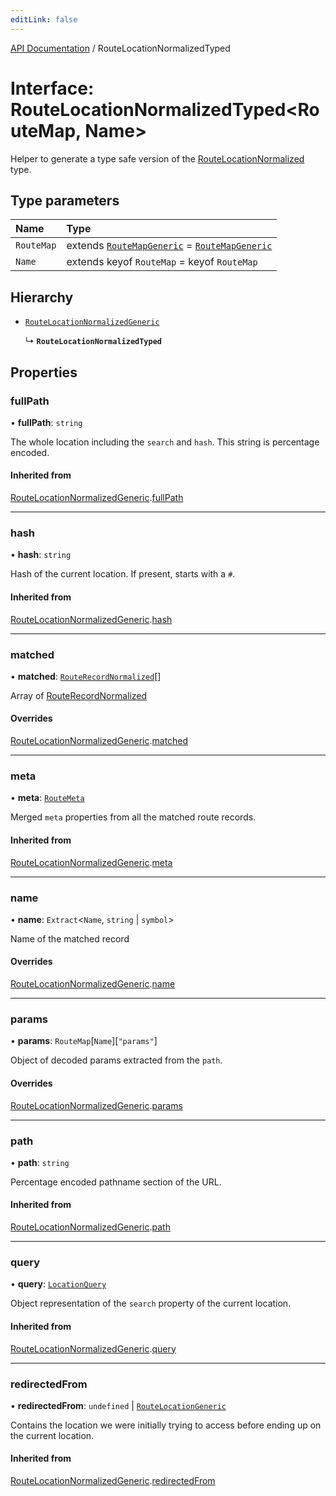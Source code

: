 ```yaml
---
editLink: false
---
```


[API Documentation](../index.md) / RouteLocationNormalizedTyped

# Interface: RouteLocationNormalizedTyped\<RouteMap, Name\>

Helper to generate a type safe version of the [RouteLocationNormalized](../index.md#RouteLocationNormalized) type.

## Type parameters

| Name | Type |
| :------ | :------ |
| `RouteMap` | extends [`RouteMapGeneric`](../index.md#RouteMapGeneric) = [`RouteMapGeneric`](../index.md#RouteMapGeneric) |
| `Name` | extends keyof `RouteMap` = keyof `RouteMap` |

## Hierarchy

- [`RouteLocationNormalizedGeneric`](RouteLocationNormalizedGeneric.md)

  ↳ **`RouteLocationNormalizedTyped`**

## Properties

### fullPath

• **fullPath**: `string`

The whole location including the `search` and `hash`. This string is
percentage encoded.

#### Inherited from

[RouteLocationNormalizedGeneric](RouteLocationNormalizedGeneric.md).[fullPath](RouteLocationNormalizedGeneric.md#fullPath)

___

### hash

• **hash**: `string`

Hash of the current location. If present, starts with a `#`.

#### Inherited from

[RouteLocationNormalizedGeneric](RouteLocationNormalizedGeneric.md).[hash](RouteLocationNormalizedGeneric.md#hash)

___

### matched

• **matched**: [`RouteRecordNormalized`](RouteRecordNormalized.md)[]

Array of [RouteRecordNormalized](RouteRecordNormalized.md)

#### Overrides

[RouteLocationNormalizedGeneric](RouteLocationNormalizedGeneric.md).[matched](RouteLocationNormalizedGeneric.md#matched)

___

### meta

• **meta**: [`RouteMeta`](RouteMeta.md)

Merged `meta` properties from all the matched route records.

#### Inherited from

[RouteLocationNormalizedGeneric](RouteLocationNormalizedGeneric.md).[meta](RouteLocationNormalizedGeneric.md#meta)

___

### name

• **name**: `Extract`\<`Name`, `string` \| `symbol`\>

Name of the matched record

#### Overrides

[RouteLocationNormalizedGeneric](RouteLocationNormalizedGeneric.md).[name](RouteLocationNormalizedGeneric.md#name)

___

### params

• **params**: `RouteMap`[`Name`][``"params"``]

Object of decoded params extracted from the `path`.

#### Overrides

[RouteLocationNormalizedGeneric](RouteLocationNormalizedGeneric.md).[params](RouteLocationNormalizedGeneric.md#params)

___

### path

• **path**: `string`

Percentage encoded pathname section of the URL.

#### Inherited from

[RouteLocationNormalizedGeneric](RouteLocationNormalizedGeneric.md).[path](RouteLocationNormalizedGeneric.md#path)

___

### query

• **query**: [`LocationQuery`](../index.md#LocationQuery)

Object representation of the `search` property of the current location.

#### Inherited from

[RouteLocationNormalizedGeneric](RouteLocationNormalizedGeneric.md).[query](RouteLocationNormalizedGeneric.md#query)

___

### redirectedFrom

• **redirectedFrom**: `undefined` \| [`RouteLocationGeneric`](RouteLocationGeneric.md)

Contains the location we were initially trying to access before ending up
on the current location.

#### Inherited from

[RouteLocationNormalizedGeneric](RouteLocationNormalizedGeneric.md).[redirectedFrom](RouteLocationNormalizedGeneric.md#redirectedFrom)
